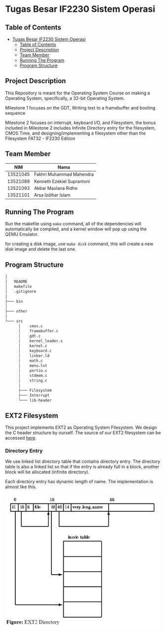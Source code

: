 # Tugas Besar IF2230 Sistem Operasi

## Table of Contents
- [Tugas Besar IF2230 Sistem Operasi](#tugas-besar-if2230-sistem-operasi)
  - [Table of Contents](#table-of-contents)
  - [Project Description](#project-description)
  - [Team Member](#team-member)
  - [Running The Program](#running-the-program)
  - [Program Structure](#program-structure)

## Project Description

This Repository is meant for the Operating System Course on making a Operating System, specifically, a 32-bit Operating System. 

Milestone 1 focuses on the GDT, Writing text to a framebuffer and booting sequence

Milestone 2 focuses on interrupt, keyboard I/O, and Filesystem, the bonus included in Milestone 2 includes Infinite Directory entry for the filesystem, CMOS Time, and designing/implementing a filesystem other than the Filesystem FAT32 - IF2230 Edition

## Team Member
| NIM      | Nama                       |
| -------- | -------------------------- |
| 13521045 | Fakhri Muhammad Mahendra   |
| 13521089 | Kenneth Ezekiel Suprantoni |
| 13521093 | Akbar Maulana Ridho        |
| 13521101 | Arsa Izdihar Islam         |

## Running The Program

Run the makefile using `make` command, all of the dependencies will automatically be compiled, and a kernel window will pop up using the QEMU Emulator.

for creating a disk image, use `make disk` command, this will create a new disk image and delete the last one.

## Program Structure

```
│  
│   README
│   makefile
│   .gitignore
│
├─── bin
│        
├─── other
│        
└─── src
      │    cmos.c
      │    framebuffer.c
      │    gdt.c
      │    kernel_loader.s
      │    kernel.c
      │    keyboard.c
      │    linker.ld
      │    math.c
      │    menu.lst
      │    portio.c
      │    stdmem.c
      │    string.c
      │    
      ├─── Filesystem
      ├─── Interrupt
      └─── lib-header

```

## EXT2 Filesystem
This project implements EXT2 as Operating System Filesystem. We design the C header structure by ourself. The source of our EXT2 filesystem can be accessed [here](https://www.nongnu.org/ext2-doc/ext2.html).

### Directory Entry
We use linked list directory table that contains directory entry. The directory table is also a linked list so that if the entry is already full in a block, another block will be allocated (infinite directory).

Each directory entry has dynamic length of name. The implementation is almost like this.

<img src="./img/directory-entry.png" />
